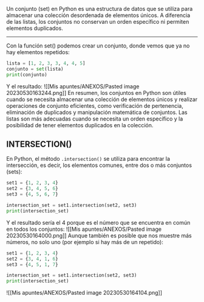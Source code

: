 Un conjunto (set) en Python es una estructura de datos que se utiliza para almacenar una colección desordenada de elementos únicos. A diferencia de las listas, los conjuntos no conservan un orden específico ni permiten elementos duplicados.

-----------------
Con la función set() podemos crear un conjunto, donde vemos que ya no hay elementos repetidos:
```python
lista = [1, 2, 3, 3, 4, 4, 5]
conjunto = set(lista)
print(conjunto)
```
Y el resultado:
![[Mis apuntes/ANEXOS/Pasted image 20230530163244.png]]
En resumen, los conjuntos en Python son útiles cuando se necesita almacenar una colección de elementos únicos y realizar operaciones de conjunto eficientes, como verificación de pertenencia, eliminación de duplicados y manipulación matemática de conjuntos. Las listas son más adecuadas cuando se necesita un orden específico y la posibilidad de tener elementos duplicados en la colección.
## INTERSECTION()
En Python, el método `.intersection()` se utiliza para encontrar la intersección, es decir, los elementos comunes, entre dos o más conjuntos (sets):
```python
set1 = {1, 2, 3, 4}
set2 = {3, 4, 5, 6}
set3 = {4, 5, 6, 7}

intersection_set = set1.intersection(set2, set3)
print(intersection_set)
```
Y el resultado sería el 4 porque es el número que se encuentra en común en todos los conjuntos:
![[Mis apuntes/ANEXOS/Pasted image 20230530164000.png]]
Aunque también es posible que nos muestre más números, no solo uno (por ejemplo si hay más de un repetido):
```python
set1 = {1, 2, 3, 4}
set2 = {3, 4, 1, 6}
set3 = {4, 5, 1, 7}

intersection_set = set1.intersection(set2, set3)
print(intersection_set)
```
![[Mis apuntes/ANEXOS/Pasted image 20230530164104.png]]


